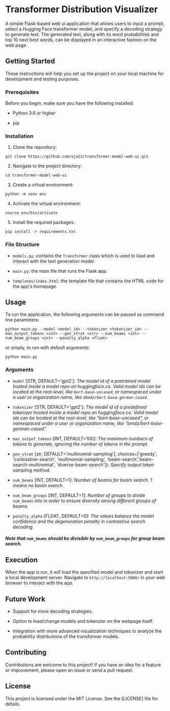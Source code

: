 # Transformer Distribution Visualizer

A simple Flask-based web ui application that allows users to input a prompt, select a Hugging Face transformer model, and specify a decoding strategy to generate text. The generated text, along with its word probabilities and top 10 next best words, can be displayed in an interactive fashion on the web page. 

## Getting Started

These instructions will help you set up the project on your local machine for development and testing purposes.

### Prerequisites

Before you begin, make sure you have the following installed:

- Python 3.6 or higher

- pip

### Installation

1. Clone the repository:

```
git clone https://github.com/aju22/transformer-model-web-ui.git
```

2. Navigate to the project directory:

```
cd transformer-model-web-ui
```

3. Create a virtual environment:

```
python -m venv env
```

4. Activate the virtual environment:

```
source env/bin/activate
```

5. Install the required packages:

```
pip install -r requirements.txt
```

### File Structure

- `models.py`: contains the `Transformer` class which is used to load and interact with the text generation model.

- `main.py`: the main file that runs the Flask app.

- `templates/index.html`: the template file that contains the HTML code for the app's homepage.

## Usage
To run the application, the following arguments can be passed as command line parameters:

```
python main.py --model <model_id> --tokenizer <tokenizer_id> --max_output_tokens <int> --gen_strat <str> --num_beams <int> --num_beam_groups <int> --penalty_alpha <float>
```

or simply, to run with default arguments:

```
python main.py
```

### Arguments
- `model` [STR, DEFAULT='gpt2']:  *The model id of a pretrained model hosted inside a model repo on huggingface.co. Valid model ids can be located at the root-level, like `bert-base-uncased`, or namespaced under a user or organization name, like `dbmdz/bert-base-german-cased`.*

- `tokenizer` [STR, DEFAULT='gpt2']: *The model id of a predefined tokenizer hosted inside a model repo on huggingface.co. Valid model ids can be located at the root-level, like "bert-base-uncased", or namespaced under a user or organization name, like "bmdz/bert-base-german-cased".*

- `max_output_tokens` [INT, DEFAULT=100]: *The maximum numbers of tokens to generate, ignoring the number of tokens in the prompt.*

- `gen_strat` [str, DEFAULT='multinomial-sampling'], choices=['greedy', 'contrastive-search', 'multinomial-sampling', 'beam-search','beam-search-multinomial', 'diverse-beam-search']): *Specify output token sampling method.*

- `num_beams` [INT, DEFAULT=1]: *Number of beams for beam search. 1 means no beam search.*

- `num_beam_groups` [INT, DEFAULT=1]: *Number of groups to divide `num_beams` into in order to ensure diversity among different groups of beams.*

- `penalty_alpha` [FLOAT, DEFAULT=0]: *The values balance the model confidence and the degeneration penalty in contrastive search decoding.*

#### *Note that `num_beams` should be divisible by `num_beam_groups` for group beam search.*


## Execution
When the app is run, it will load the specified model and tokenizer and start a local development server. Navigate to `http://localhost:5000/` in your web browser to interact with the app.

## Future Work

- Support for more decoding strategies.

- Option to load/change models and tokenzier on the webpage itself.

- Integration with more advanced visualization techniques to analyze the probability distributions of the transformer models.

## Contributing

Contributions are welcome to this project! If you have an idea for a feature or improvement, please open an issue or send a pull request.

## License

This project is licensed under the MIT License. See the [LICENSE] file for details.



